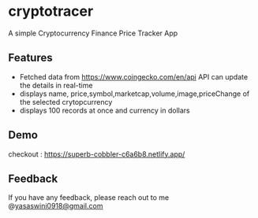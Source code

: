 # cryptotracer
A simple Cryptocurrency Finance Price Tracker App
## Features
- Fetched data from https://www.coingecko.com/en/api API can update the details in real-time
- displays name, price,symbol,marketcap,volume,image,priceChange of the  selected crytopcurrency
- displays 100 records at once and currency in dollars

## Demo
checkout : https://superb-cobbler-c6a6b8.netlify.app/

## Feedback

If you have any feedback, please reach out to me @yasaswini0918@gmail.com
